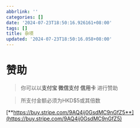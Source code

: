 ```yaml
---
abbrlink: ''
categories: []
date: '2024-07-23T18:50:16.926161+08:00'
tags: []
title: 杂项
updated: '2024-07-23T18:50:16.058+08:00'
---
```

# 赞助


> 你可以以**支付宝 微信支付 信用卡** 进行赞助

> 所支付金额必须为HKD$5或其倍数

[**https://buy.stripe.com/9AQ4ij0GsdMC9nGfZ5**](https://buy.stripe.com/9AQ4ij0GsdMC9nGfZ5)
